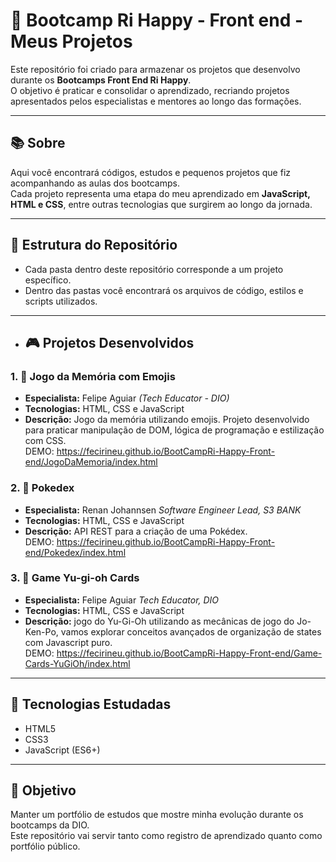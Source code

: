 # 🚀 Bootcamp Ri Happy - Front end - Meus Projetos

Este repositório foi criado para armazenar os projetos que desenvolvo durante os **Bootcamps Front End Ri Happy**.  
O objetivo é praticar e consolidar o aprendizado, recriando projetos apresentados pelos especialistas e mentores ao longo das formações.

---

## 📚 Sobre
Aqui você encontrará códigos, estudos e pequenos projetos que fiz acompanhando as aulas dos bootcamps.  
Cada projeto representa uma etapa do meu aprendizado em **JavaScript, HTML e CSS**, entre outras tecnologias que surgirem ao longo da jornada.

---

## 📂 Estrutura do Repositório
- Cada pasta dentro deste repositório corresponde a um projeto específico.
- Dentro das pastas você encontrará os arquivos de código, estilos e scripts utilizados.

---

- ## 🎮 Projetos Desenvolvidos
### 1. 🧩 Jogo da Memória com Emojis  
- **Especialista:** Felipe Aguiar *(Tech Educator - DIO)*  
- **Tecnologias:** HTML, CSS e JavaScript  
- **Descrição:** Jogo da memória utilizando emojis. Projeto desenvolvido para praticar manipulação de DOM, lógica de programação e estilização com CSS.  
DEMO: https://fecirineu.github.io/BootCampRi-Happy-Front-end/JogoDaMemoria/index.html

### 2. 🧩 Pokedex 
- **Especialista:** Renan Johannsen  *Software Engineer Lead, S3 BANK*  
- **Tecnologias:** HTML, CSS e JavaScript  
- **Descrição:** API REST para a criação de uma Pokédex.  
DEMO: https://fecirineu.github.io/BootCampRi-Happy-Front-end/Pokedex/index.html

### 3. 🧩 Game Yu-gi-oh Cards 
- **Especialista:** Felipe Aguiar  *Tech Educator, DIO*  
- **Tecnologias:** HTML, CSS e JavaScript  
- **Descrição:** jogo do Yu-Gi-Oh utilizando as mecânicas de jogo do Jo-Ken-Po,
vamos explorar conceitos avançados de organização de states com Javascript puro.  
DEMO: https://fecirineu.github.io/BootCampRi-Happy-Front-end/Game-Cards-YuGiOh/index.html
---

## 🚀 Tecnologias Estudadas
- HTML5  
- CSS3  
- JavaScript (ES6+)  
---

## 📌 Objetivo
Manter um portfólio de estudos que mostre minha evolução durante os bootcamps da DIO.  
Este repositório vai servir tanto como registro de aprendizado quanto como portfólio público.


